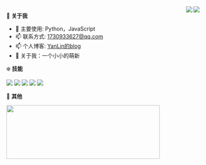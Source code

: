 <div>
  <img align="right" src="https://github-readme-stats.vercel.app/api?username=1730933627&count_private=true&show_icons=true" />
  <img align="right" src="https://github-readme-stats.vercel.app/api/top-langs/?username=1730933627&layout=compact" />
</div>


🍓 **关于我**

- 🔭 主要使用: Python，JavaScript
- 📫 联系方式: 1730933627@qq.com
- 📫 个人博客: [YanLin的blog](https://yanlinn.com)
- 👯 关于我：一个小小的萌新


❄️ **技能**

![](https://img.shields.io/badge/-Python-3e74a2?style=flat-square&logo=Python&logoColor=fff)
![](https://img.shields.io/badge/-Node.js-339933?style=flat-square&logo=Node.js&logoColor=fff)
![](https://img.shields.io/badge/-Vue-4fc08d?style=flat-square&logo=Vue.js&logoColor=fff)
![](https://img.shields.io/badge/-Docker-2496ED?style=flat-square&logo=Docker&logoColor=fff)
![](https://img.shields.io/badge/-Linux-000000?style=flat-square&logo=Linux&logoColor=fff)


🎄 **其他**

  <img width="400" height="140" src="https://card.yuy1n.io/card/76561198255244492/light,badge" />

